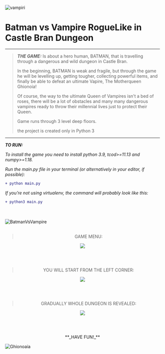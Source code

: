 ![vampiri](https://user-images.githubusercontent.com/79155265/159557222-2889a26e-f43f-49a9-9a5e-56507c03fa42.jpg)

 
 #  Batman vs Vampire RogueLike in Castle Bran Dungeon

------------
  >**_THE GAME:_**  Is about a hero human, BATMAN, that is travelling through a 
  dangerous and wild dungeon in Castle Bran. 
  >
  >In the beginning, BATMAN is weak and fragile, but through the 
  game he  will be levelling up, getting tougher, collecting 
  powerful items, and finally be able to defeat an ultimate Vapire, The Motherqueen 
  Ghionoia! 
 >
 >
  >Of course, the way to the ultimate Queen of Vampires isn't a bed of roses, 
  there will be a lot of obstacles and many many dangerous vampires ready to throw their
  millennial lives just to protect their Queen.
  >
  >Game runs through 3 level deep floors.
  >
  >
  >the project is created only in Python 3
  >
------------



**_TO RUN:_**

_To install the game you need to install python 3.9, tcod>=11.13 and numpy>=1.18._

_Run the main.py file in your terminal (or alternatively in your editor, if possible):_

```diff 
+ python main.py
```

_If you’re not using virtualenv, the command will probably look like this:_
```diff 
+ python3 main.py
```
<br><br>
![BatmanVsVampire](https://user-images.githubusercontent.com/79155265/159557540-2d3dde25-dfff-4e2c-b3ad-f8b13cd45ea2.jpg)
<br><br>
>
><p align="center">GAME MENU:</p>
>

<p align="center">
 <img src="https://user-images.githubusercontent.com/79155265/159551369-6246fc01-baf2-46a2-8ebf-502f1797cae4.png"/>
</p>

<br/><br/>


 
><p align="center">YOU WILL START FROM THE LEFT CORNER:</p> 
 

 
<p align="center">
<img src="https://user-images.githubusercontent.com/79155265/159546344-678f572e-e80b-4c30-8593-952018d02df8.png">
</p>

<br/><br/>


><p align="center">GRADUALLY WHOLE DUNGEON IS REVEALED:</p> 


<p align="center">
<img src="https://user-images.githubusercontent.com/79155265/159547920-a5ee30d3-beb5-407d-95d9-b7fee19f4046.png">
</p>

<br><br>

<p align="center">
    **_HAVE FUN!_**
</p>



![Ghionoaia](https://user-images.githubusercontent.com/79155265/159559357-ad374f38-197a-4c90-b52a-263cfb9cf11c.jpg)




